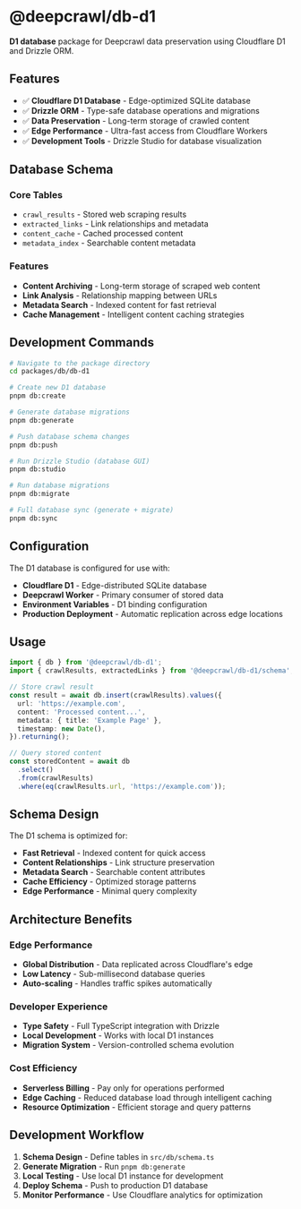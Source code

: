 # @deepcrawl/db-d1

**D1 database** package for Deepcrawl data preservation using Cloudflare D1 and Drizzle ORM.

## Features

- ✅ **Cloudflare D1 Database** - Edge-optimized SQLite database
- ✅ **Drizzle ORM** - Type-safe database operations and migrations
- ✅ **Data Preservation** - Long-term storage of crawled content
- ✅ **Edge Performance** - Ultra-fast access from Cloudflare Workers
- ✅ **Development Tools** - Drizzle Studio for database visualization

## Database Schema

### **Core Tables**
- `crawl_results` - Stored web scraping results
- `extracted_links` - Link relationships and metadata
- `content_cache` - Cached processed content
- `metadata_index` - Searchable content metadata

### **Features**
- **Content Archiving** - Long-term storage of scraped web content
- **Link Analysis** - Relationship mapping between URLs
- **Metadata Search** - Indexed content for fast retrieval
- **Cache Management** - Intelligent content caching strategies

## Development Commands

```bash
# Navigate to the package directory
cd packages/db/db-d1

# Create new D1 database
pnpm db:create

# Generate database migrations
pnpm db:generate

# Push database schema changes
pnpm db:push

# Run Drizzle Studio (database GUI)
pnpm db:studio

# Run database migrations
pnpm db:migrate

# Full database sync (generate + migrate)
pnpm db:sync
```

## Configuration

The D1 database is configured for use with:

- **Cloudflare D1** - Edge-distributed SQLite database
- **Deepcrawl Worker** - Primary consumer of stored data
- **Environment Variables** - D1 binding configuration
- **Production Deployment** - Automatic replication across edge locations

## Usage

```typescript
import { db } from '@deepcrawl/db-d1';
import { crawlResults, extractedLinks } from '@deepcrawl/db-d1/schema';

// Store crawl result
const result = await db.insert(crawlResults).values({
  url: 'https://example.com',
  content: 'Processed content...',
  metadata: { title: 'Example Page' },
  timestamp: new Date(),
}).returning();

// Query stored content
const storedContent = await db
  .select()
  .from(crawlResults)
  .where(eq(crawlResults.url, 'https://example.com'));
```

## Schema Design

The D1 schema is optimized for:

- **Fast Retrieval** - Indexed content for quick access
- **Content Relationships** - Link structure preservation
- **Metadata Search** - Searchable content attributes
- **Cache Efficiency** - Optimized storage patterns
- **Edge Performance** - Minimal query complexity

## Architecture Benefits

### **Edge Performance**
- **Global Distribution** - Data replicated across Cloudflare's edge
- **Low Latency** - Sub-millisecond database queries
- **Auto-scaling** - Handles traffic spikes automatically

### **Developer Experience**
- **Type Safety** - Full TypeScript integration with Drizzle
- **Local Development** - Works with local D1 instances
- **Migration System** - Version-controlled schema evolution

### **Cost Efficiency**
- **Serverless Billing** - Pay only for operations performed
- **Edge Caching** - Reduced database load through intelligent caching
- **Resource Optimization** - Efficient storage and query patterns

## Development Workflow

1. **Schema Design** - Define tables in `src/db/schema.ts`
2. **Generate Migration** - Run `pnpm db:generate`
3. **Local Testing** - Use local D1 instance for development
4. **Deploy Schema** - Push to production D1 database
5. **Monitor Performance** - Use Cloudflare analytics for optimization